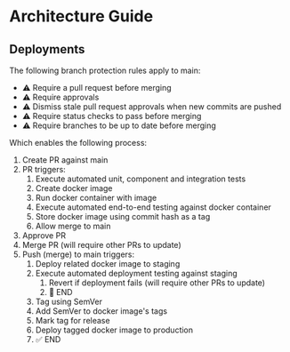# Architecture Guide

## Deployments

The following branch protection rules apply to main: 
* ⚠️ Require a pull request before merging
* ⚠️ Require approvals
* ⚠️ Dismiss stale pull request approvals when new commits are pushed
* ⚠️ Require status checks to pass before merging
* ⚠️ Require branches to be up to date before merging

Which enables the following process:
1. Create PR against main
1. PR triggers:
    1. Execute automated unit, component and integration tests
    1. Create docker image
    1. Run docker container with image
    1. Execute automated end-to-end testing against docker container
    1. Store docker image using commit hash as a tag
    1. Allow merge to main
1. Approve PR
1. Merge PR (will require other PRs to update)
1. Push (merge) to main triggers:
    1. Deploy related docker image to staging
    1. Execute automated deployment testing against staging
        1. Revert if deployment fails (will require other PRs to update)
        1. 🛑 END
    1. Tag using SemVer
    1. Add SemVer to docker image's tags
    1. Mark tag for release
    1. Deploy tagged docker image to production
    1. ✅ END
